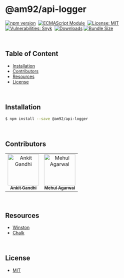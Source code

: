 # @am92/api-logger

[![npm version](https://img.shields.io/npm/v/@am92/api-logger?style=for-the-badge)](https://www.npmjs.com/package/@am92/api-logger)&nbsp;
[![ECMAScript Module](https://img.shields.io/badge/ECMAScript-Module%20Only-red?style=for-the-badge)](https://nodejs.org/api/esm.html)&nbsp;
[![License: MIT](https://img.shields.io/npm/l/@am92/api-logger?color=yellow&style=for-the-badge)](https://opensource.org/licenses/MIT)&nbsp;
[![Vulnerabilities: Snyk](https://img.shields.io/snyk/vulnerabilities/npm/@am92/api-logger?style=for-the-badge)](https://security.snyk.io/package/npm/@am92%2Fapi-logger)&nbsp;
[![Downloads](https://img.shields.io/npm/dy/@am92/api-logger?style=for-the-badge)](https://npm-stat.com/charts.html?package=%40m92%2Fapi-logger)
[![Bundle Size](https://img.shields.io/bundlephobia/minzip/@am92/api-logger?style=for-the-badge)](https://bundlephobia.com/package/@am92/api-logger)

<br />

## Table of Content
- [Installation](#installation)
- [Contributors](#contributors)
- [Resources](#resources)
- [License](#license)

<br />

## Installation
```bash
$ npm install --save @am92/api-logger
```
<br />

## Contributors
<table>
  <tbody>
    <tr>
      <td align="center">
        <a href='https://github.com/ankitgandhi452'>
          <img src="https://avatars.githubusercontent.com/u/8692027?s=400&v=4" width="100px;" alt="Ankit Gandhi"/>
          <br />
          <sub><b>Ankit Gandhi</b></sub>
        </a>
      </td>
      <td align="center">
        <a href='https://github.com/agarwalmehul'>
          <img src="https://avatars.githubusercontent.com/u/8692023?s=400&v=4" width="100px;" alt="Mehul Agarwal"/>
          <br />
          <sub><b>Mehul Agarwal</b></sub>
        </a>
      </td>
    </tr>
  </tbody>
</table>

<br />

## Resources
* [Winston](https://www.npmjs.com/package/winston)
* [Chalk](https://www.npmjs.com/package/chalk)

<br />

## License
* [MIT](https://opensource.org/licenses/MIT)


<br />
<br />
